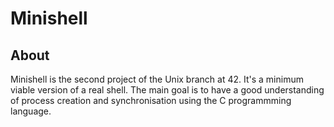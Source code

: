# Minishell  

## About  
Minishell is the second project of the Unix branch at 42. It's a minimum viable version of a real shell. The main goal  is to have a good understanding of process creation and synchronisation using the C programmming language.  
